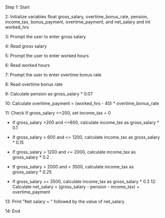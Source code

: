 Step 1: Start

2: Initialize variables float gross_salary, overtime_bonus_rate, pension, income_tax, bonus_payment, overtime_payment, and net_salary and int worked_hrs

3: Prompt the user to enter gross salary

4: Read gross salary

5: Prompt the user to enter worked hours

6: Read worked hours

7: Prompt the user to enter overtime bonus rate

8: Read overtime bonus rate

9: Calculate pension as gross_salary * 0.07

10: Calculate overtime_payment = (worked_hrs - 40) * overtime_bonus_rate

11: Check If gross_salary <=200, set income_tax = 0

- If gross_salary >200 and <=600, calculate income_tax as gross_salary * 0.1

- If gross_salary > 600 and <= 1200, calculate income_tax as gross_salary * 0.15

- If gross_salary > 1200 and <= 2000, calculate income_tax as gross_salary * 0.2

- If gross_salary > 2000 and < 3500, calculate income_tax as gross_salary * 0.25

- If gross_salary >= 3500, calculate income_tax as gross_salary * 0.3
12: Calculate net_salary = (gross_salary - pension - income_tax) + overtime_payment

13: Print "Net salary = " followed by the value of net_salary

14: End 
